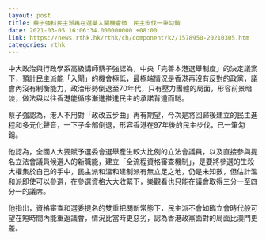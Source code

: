```yaml
---
layout: post
title: 蔡子強料民主派再在選舉入閘機會微　民主步伐一筆勾銷
date: 2021-03-05 16:06:34.000000000 +08:00
link: https://news.rthk.hk/rthk/ch/component/k2/1578950-20210305.htm
categories: rthk
---
```


中大政治與行政學系高級講師蔡子強認為，中央「完善本港選舉制度」的決定議案下，預計民主派能「入閘」的機會極低，最極端情況是香港再沒有反對的政黨，議會內沒有制衡能力，政治形勢倒退至70年代，只有壓力團體的局面，形容前景暗淡，做法與以往香港能循序漸進推進民主的承諾背道而馳。

蔡子強認為，港人不用對「政改五步曲」再有期望，今次是將回歸後建立的民主進程和多元化聲音，一下子全部倒退，形容香港在97年後的民主步伐，已一筆勾銷。

他認為，全國人大要賦予選委會選舉產生較大比例的立法會議員，以及直接參與提名立法會議員候選人的新職能，建立「全流程資格審查機制」，是要將參選的生殺大權集於自己的手中，民主派和溫和建制派有無立足之地，仍是未知數，但估計溫和派即使可以參選，在參選資格大大收緊下，樂觀看也只能在議會取得三分一至四分一的議席。

他指出，資格審查和選委提名的雙重把關新常態下，民主派不會如臨立會時代般可望在短時間內能重返議會，情況比當時更惡劣，認為香港政黨面對的局面比澳門更差。
